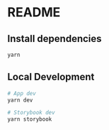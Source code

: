 # README

## Install dependencies
```bash
yarn
```

## Local Development

```bash
# App dev
yarn dev

# Storybook dev
yarn storybook
```
